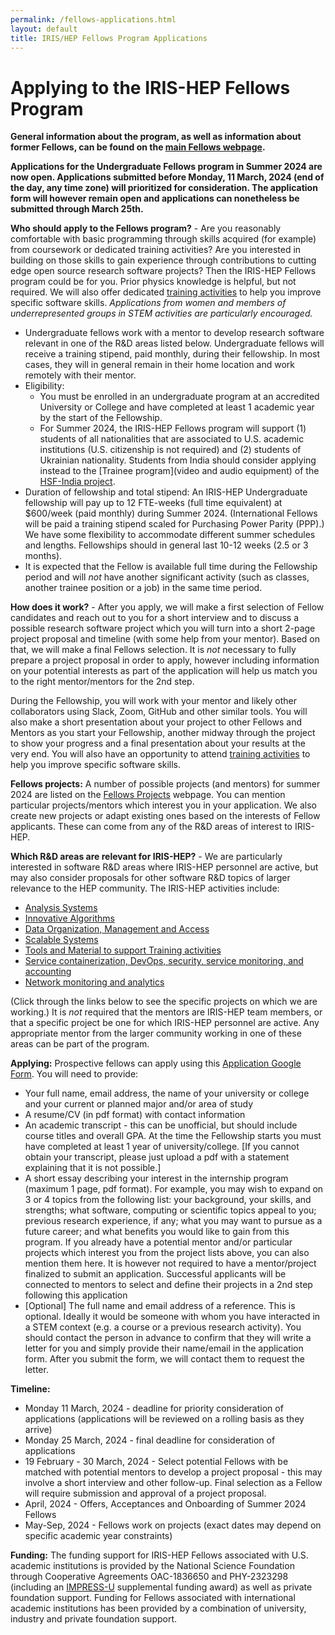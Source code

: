 ```yaml
---
permalink: /fellows-applications.html
layout: default
title: IRIS/HEP Fellows Program Applications
---
```



# Applying to the IRIS-HEP Fellows Program

**General information about the program, as well as information about former Fellows, can be found on the [main Fellows webpage](https://iris-hep.org/fellows.html).**


**Applications for the Undergraduate Fellows program in Summer 2024 are now open. Applications submitted before Monday, 11 March, 2024 (end of the day, any time zone) will prioritized for consideration. The application form will however remain open and applications can nonetheless be submitted through March 25th.**

**Who should apply to the Fellows program?** - Are you reasonably comfortable
with basic programming through skills acquired (for example) from coursework or
dedicated training activities? Are you interested in building on those skills to gain experience through contributions to cutting edge open
source research software projects? Then the IRIS-HEP Fellows program could be for you. Prior physics knowledge is helpful, but not required. We will also offer dedicated [training activities](https://hepsoftwarefoundation.org/training/curriculum.html) to help you improve specific software skills. *Applications from women and members of underrepresented groups in STEM activities are particularly encouraged.*

  * Undergraduate fellows work with a mentor to develop research software relevant in one of the R&D areas listed below. Undergraduate fellows will receive a training stipend, paid monthly, during their fellowship. In most cases, they will in general remain in their home location and work remotely with their mentor.
  * Eligibility:
    * You must be enrolled in an undergraduate program at an accredited University or College and have completed at least 1 academic year by the start of the Fellowship.
    * For Summer 2024, the IRIS-HEP Fellows program will support (1) students of all nationalities that are associated to U.S. academic institutions (U.S. citizenship is not required) and (2) students of Ukrainian nationality. Students from India should consider applying instead to the [Trainee program](video and audio equipment) of the [HSF-India project](http://research-software-collaborations.org).
  * Duration of fellowship and total stipend: An IRIS-HEP Undergraduate fellowship will pay up to 12 FTE-weeks (full time equivalent) at $600/week (paid monthly) during Summer 2024. (International Fellows will be paid a training stipend scaled for Purchasing Power Parity (PPP).) We have some flexibility to accommodate different summer schedules and lengths. Fellowships should in general last 10-12 weeks (2.5 or 3 months).
  * It is expected that the Fellow is available full time during the Fellowship period and will *not* have another significant activity (such as classes, another trainee position or a job) in the same time period.

**How does it work?** - After you apply, we will make a first selection of Fellow candidates and reach out to you for a short interview and to discuss a possible research software project which you will turn into a short 2-page project proposal and timeline (with some help from your mentor). Based on that, we will make a final Fellows selection. It is *not* necessary to fully prepare a project proposal in order to apply, however including information on your potential interests as part of the application will help us match you to the right mentor/mentors for the 2nd step.

During the Fellowship, you will work with your mentor and likely other collaborators using Slack, Zoom, GitHub and other similar tools. You will also make a short
presentation about your project to other Fellows and Mentors as you start your Fellowship, another midway through the project to show your progress and a final presentation about your results at the very end. You will also have an opportunity to attend [training activities](https://hepsoftwarefoundation.org/training/curriculum.html) to help you improve specific software skills.

**Fellows projects:** A number of possible projects (and mentors) for summer 2024 are listed on the [Fellows Projects](http://research-software-collaborations.org/projects_irishep) webpage. You can mention particular projects/mentors which interest you in your application. We also create new projects or adapt existing ones based on the interests of Fellow applicants. These can come from any of the R&D areas of interest to IRIS-HEP.

**Which R&D areas are relevant for IRIS-HEP?** - We are particularly interested in software R&D areas where IRIS-HEP personnel are active, but may also consider proposals for other software R&D topics of larger relevance to the HEP community. The IRIS-HEP activities include:

  * [Analysis Systems](/as.html)
  * [Innovative Algorithms](/ia.html)
  * [Data Organization, Management and Access](/doma.html)
  * [Scalable Systems](/ssl.html)
  * [Tools and Material to support Training activities](/ssc.html)
  * [Service containerization, DevOps, security, service monitoring, and accounting](/osglhc.html)
  * [Network monitoring and analytics](/osglhc.html)

(Click through the links below to see the specific projects on which we are working.)
It is *not* required that the mentors are IRIS-HEP team members, or that
a specific project be one for which IRIS-HEP personnel are active. Any
appropriate mentor from the larger community working in one of
these areas can be part of the program.

<!--
**Duration of fellowship and total stipend:** An IRIS-HEP fellowship will pay up to 3 FTE-months (full time equivalent) at $2000/month. As full time research software activities are not consistent with taking classes during the academic year (as opposed to summer), most fellows will work a smaller time fraction over a larger number of calendar months. (For example, half-time for 6 months.) Applicants should include a proposed time profile for their activities in their proposal, as well as note their academic course load and/or any other activities taking significant time.
-->

<!--
**Projects:** Research software projects should in general be in the R&D areas listed above or (in some cases) be projects of more general interest to the HEP community. How do you find a project? There are several possibilities:

  * Examples of currently open IRIS-HEP Fellow projects can be found **[on a separate webpage](http://research-software-collaborations.org/projects_irishep)**. These projects are of interest to IRIS-HEP researchers (who may then act as mentors). You can write to the mentor listed to discuss or reach out to fellows@iris-hep.org for more information. *This page may be updated from time to time, so check back and reload.*
  * Additional example projects of interest in the wider HEP community can also be found on the [HEP Software Foundation Google Summer of Code (HSF GSoC) webpage](https://hepsoftwarefoundation.org/activities/gsoc.html). While GSoC is a separate program, funded by Google, many of the projects could also be appropriate for IRIS-HEP Fellows if they are related to the R&D areas listed above.
  * Recent Fellows and links to descriptions of their projects can be found below in the list of current and past Fellows. In some cases, there may be continuations of those projects.
  * Some additional projects can be found on the open projects page of the [Compiler Research](https://compiler-research.org/open_projects) project
  * You can explore the links above to the IRIS-HEP R&D research activities. Most IRIS-HEP active projects list contacts with whom you can discuss to bring your own ideas.
-->

<!--
Prospective fellows are encouraged to **contact specific mentors** listed on the project pages above.
If you have a idea for a project which excites you, but do not find similar examples or are not sure which mentor to contact, please do not hesitate to contact the IRIS-HEP fellows@iris-hep.org mailing list. The lists above are not exhaustive. We will help you link up with possible mentor candidates!
-->

**Applying:** Prospective fellows can apply using this [Application Google Form](https://docs.google.com/forms/d/1N19_B8nTWkaTD-Rf-tu0ErPc0-RE24Gih0NA4t1C1uE/viewform?edit_requested=true). You will need to provide:

 * Your full name, email address, the name of your university or college and your current or planned major and/or area of study
 * A resume/CV (in pdf format) with contact information
 * An academic transcript - this can be unofficial, but should include course titles and overall GPA. At the time the Fellowship starts you must have completed at least 1 year of university/college. [If you cannot obtain your transcript, please just upload a pdf with a statement explaining that it is not possible.]
 * A short essay describing your interest in the internship program (maximum 1 page, pdf format). For example, you may wish to expand on 3 or 4 topics from the following list: your background, your skills, and strengths;  what software, computing or scientific topics appeal to you; previous research experience, if any; what you may want to pursue as a future career; and what benefits you would like to gain from this program. If you already have a potential mentor and/or particular projects which interest you from the project lists above, you can also mention them here. It is however not required to have a mentor/project finalized to submit an application. Successful applicants will be connected to mentors to select and define their projects in a 2nd step following this application
 * [Optional] The full name and email address of a reference. This is optional. Ideally it would be someone with whom you have interacted in a STEM context (e.g. a course or a previous research activity). You should contact the person in advance to confirm that they will write a letter for you and simply provide their name/email in the application form. After you submit the form, we will contact them to request the letter.

**Timeline:**
  * Monday 11 March, 2024 - deadline for priority consideration of applications (applications will be reviewed on a rolling basis as they arrive)
  * Monday 25 March, 2024 - final deadline for consideration of applications
  * 19 February - 30 March, 2024 - Select potential Fellows with be matched with potential mentors to develop a project proposal - this may involve a short interview and other follow-up. Final selection as a Fellow will require submission and approval of a project proposal.
  * April, 2024 - Offers, Acceptances and Onboarding of Summer 2024 Fellows
  * May-Sep, 2024 - Fellows work on projects (exact dates may depend on specific academic year constraints)

**Funding:** The funding support for IRIS-HEP Fellows associated with U.S. academic institutions is provided by the National Science Foundation through Cooperative Agreements OAC-1836650 and PHY-2323298 (including an [IMPRESS-U](https://www.nsf.gov/pubs/2023/nsf23135/nsf23135.jsp) supplemental funding award) as well as private foundation support. Funding for Fellows associated with international academic institutions has been provided by a combination of university, industry and private foundation support.


